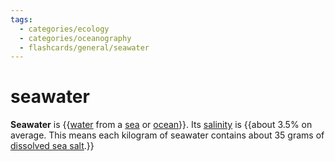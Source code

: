```yaml
---
tags:
  - categories/ecology
  - categories/oceanography
  - flashcards/general/seawater
---
```


# seawater

__Seawater__ is {{[water](water.md) from a [sea](sea.md) or [ocean](ocean.md)}}. Its [salinity](salinity.md) is {{about 3.5% on average. This means each kilogram of seawater contains about 35 grams of [dissolved sea salt](sea%20salt.md).}} <!--SR:!2023-11-16,172,310!2024-04-30,303,330-->

